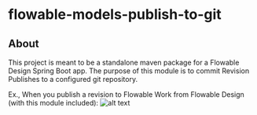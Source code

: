 # flowable-models-publish-to-git

## About
This project is meant to be a standalone maven package for a Flowable Design Spring Boot app. The purpose of this module is to commit Revision Publishes to a configured git repository.

Ex., When you publish a revision to Flowable Work from Flowable Design (with this module included): ![alt text](assets/image.png)